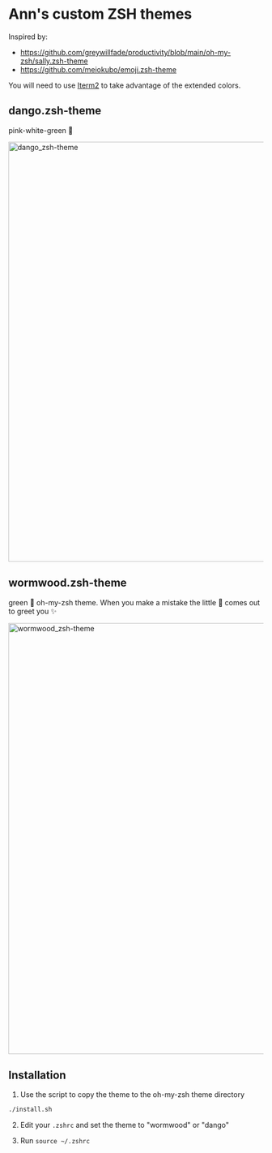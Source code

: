 # Ann's custom ZSH themes

Inspired by:
- https://github.com/greywillfade/productivity/blob/main/oh-my-zsh/sally.zsh-theme
- https://github.com/meiokubo/emoji.zsh-theme

You will need to use [Iterm2](https://iterm2.com/) to take advantage of the extended colors.

## dango.zsh-theme
pink-white-green 🍡

<img width="828" alt="dango_zsh-theme" src="https://user-images.githubusercontent.com/4602369/159944043-f37116e9-c545-48d4-a9fb-238e237fe344.png">


## wormwood.zsh-theme
green 🌿 oh-my-zsh theme. When you make a mistake the little 🧚 comes out to greet you ✨

<img width="850" alt="wormwood_zsh-theme" src="https://user-images.githubusercontent.com/4602369/159943948-351dffbe-219f-46fe-9b38-f72b69b81724.png">


## Installation

1. Use the script to copy the theme to the oh-my-zsh theme directory
```sh
./install.sh
```

2. Edit your `.zshrc` and set the theme to "wormwood" or "dango"

3. Run `source ~/.zshrc`


